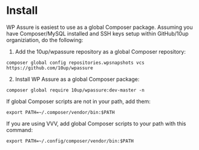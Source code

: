 # Install

WP Assure is easiest to use as a global Composer package. Assuming you have Composer/MySQL installed and SSH keys setup within GitHub/10up organiziation, do the following:

1. Add the 10up/wpassure repository as a global Composer repository:
  ```
  composer global config repositories.wpsnapshots vcs https://github.com/10up/wpassure
  ```
2. Install WP Assure as a global Composer package:
  ```
  composer global require 10up/wpassure:dev-master -n
  ```
If global Composer scripts are not in your path, add them:

```
export PATH=~/.composer/vendor/bin:$PATH
```

If you are using VVV, add global Composer scripts to your path with this command:

```
export PATH=~/.config/composer/vendor/bin:$PATH
```
